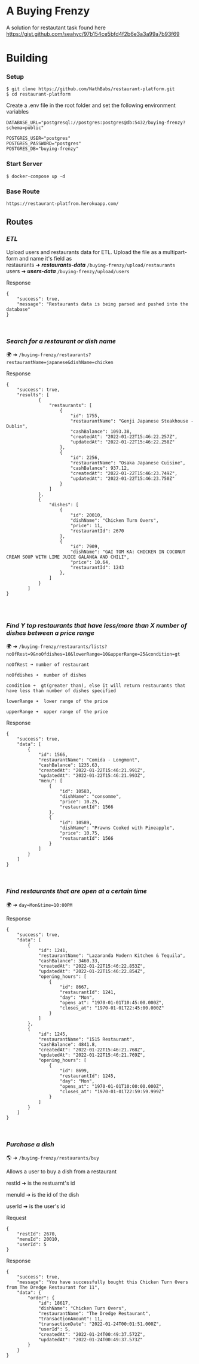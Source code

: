 # A Buying Frenzy

A solution for restautant task found here https://gist.github.com/seahyc/97b154ce5bfd4f2b6e3a3a99a7b93f69

# Building

### Setup
```
$ git clone https://github.com/NathBabs/restaurant-platform.git
$ cd restaurant-platform
```
  
Create a .env file in the root folder and set the following environment variables <br>


```
DATABASE_URL="postgresql://postgres:postgres@db:5432/buying-frenzy?schema=public"

POSTGRES_USER="postgres"
POSTGRES_PASSWORD="postgres"
POSTGRES_DB="buying-frenzy"
```
### Start Server
```
$ docker-compose up -d
```

### Base Route <br>
 ``https://restaurant-platfrom.herokuapp.com/``

## Routes

### *ETL*

Upload users and restaurants data for ETL. Upload the file as a multipart-form and name it's field as  <br>
restaurants ➜ ***restaurants-data***   ``/buying-frenzy/upload/restaurants``<br>
users ➜ ***users-data***  ``/buying-frenzy/upload/users``<br>

Response
```
{
	"success": true,
	"message": "Restaurants data is being parsed and pushed into the database"
}
```
<br>

### *Search for a restaurant or dish name*

🌍 ➜  ``/buying-frenzy/restaurants?restaurantName=japanese&dishName=chicken`` <br>

Response
```
{
	"success": true,
    "results": [
            {
                "restaurants": [
                    {
                        "id": 1755,
                        "restaurantName": "Genji Japanese Steakhouse - Dublin",
                        "cashBalance": 1093.38,
                        "createdAt": "2022-01-22T15:46:22.257Z",
                        "updatedAt": "2022-01-22T15:46:22.258Z"
                    },
                    {
                        "id": 2256,
                        "restaurantName": "Osaka Japanese Cuisine",
                        "cashBalance": 937.12,
                        "createdAt": "2022-01-22T15:46:23.749Z",
                        "updatedAt": "2022-01-22T15:46:23.750Z"
                    }
                ]
            },
            {
                "dishes": [
                    {
                        "id": 20010,
                        "dishName": "Chicken Turn Overs",
                        "price": 11,
                        "restaurantId": 2670
                    },
                    {
                        "id": 7909,
                        "dishName": "GAI TOM KA: CHICKEN IN COCONUT CREAM SOUP WITH LIME JUICE GALANGA AND CHILI",
                        "price": 10.64,
                        "restaurantId": 1243
                    },
                ]
            }
        ]
}
            
```
<br>

### *Find Y top restaurants that have less/more than X number of dishes between a price range*

🌍 ➜ ``/buying-frenzy/restaurants/lists?noOfRest=9&noOfdishes=10&lowerRange=10&upperRange=25&condition=gt``

```
noOfRest ➜ number of restaurant

noOfdishes ➜  number of dishes

condition ➜  gt(greater than), else it will return restaurants that have less than number of dishes specified

lowerRange ➜  lower range of the price

upperRange ➜  upper range of the price
```

Response

```
{
	"success": true,
	"data": [
		{
			"id": 1566,
			"restaurantName": "Comida - Longmont",
			"cashBalance": 1235.63,
			"createdAt": "2022-01-22T15:46:21.991Z",
			"updatedAt": "2022-01-22T15:46:21.993Z",
			"menu": [
				{
					"id": 10583,
					"dishName": "consomme",
					"price": 10.25,
					"restaurantId": 1566
				},
				{
					"id": 10589,
					"dishName": "Prawns Cooked with Pineapple",
					"price": 10.75,
					"restaurantId": 1566
				}
            ]
        }
    ]
}
```
<br>

###  *Find restaurants that are open at a certain time*

🌍 ➜ ``day=Mon&time=10:00PM``

Response
```
{
	"success": true,
	"data": [
		{
			"id": 1241,
			"restaurantName": "Lazaranda Modern Kitchen & Tequila",
			"cashBalance": 3460.33,
			"createdAt": "2022-01-22T15:46:22.853Z",
			"updatedAt": "2022-01-22T15:46:22.854Z",
			"opening_hours": [
				{
					"id": 8667,
					"restaurantId": 1241,
					"day": "Mon",
					"opens_at": "1970-01-01T10:45:00.000Z",
					"closes_at": "1970-01-01T22:45:00.000Z"
				}
			]
		},
		{
			"id": 1245,
			"restaurantName": "1515 Restaurant",
			"cashBalance": 4841.8,
			"createdAt": "2022-01-22T15:46:21.768Z",
			"updatedAt": "2022-01-22T15:46:21.769Z",
			"opening_hours": [
				{
					"id": 8699,
					"restaurantId": 1245,
					"day": "Mon",
					"opens_at": "1970-01-01T10:00:00.000Z",
					"closes_at": "1970-01-01T22:59:59.999Z"
				}
			]
		}
    ]
}
```
<br>

### *Purchase a dish*
🌎 ➜ ``/buying-frenzy/restaurants/buy``

Allows a user to buy a dish from a restaurant

restId ➜ is the restuarnt's id

menuId ➜ is the id of the dish

userId ➜ is the user's id

Request

```
{
	"restId": 2670,
	"menuId": 20010,
	"userId": 5
}
```

Response
```
{
	"success": true,
	"message": "You have successfully bought this Chicken Turn Overs from The Dredge Restaurant for 11",
	"data": {
		"order": {
			"id": 18617,
			"dishName": "Chicken Turn Overs",
			"restaurantName": "The Dredge Restaurant",
			"transactionAmount": 11,
			"transactionDate": "2022-01-24T00:01:51.000Z",
			"userId": 5,
			"createdAt": "2022-01-24T00:49:37.572Z",
			"updatedAt": "2022-01-24T00:49:37.573Z"
		}
	}
}
```


